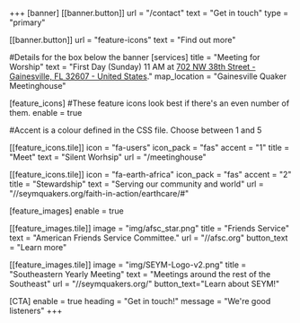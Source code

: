 +++
[banner]
  [[banner.button]]
      url = "/contact"
      text = "Get in touch"
      type = "primary"

  [[banner.button]]
      url = "feature-icons"
      text = "Find out more"

#Details for the box below the banner
[services]
  title = "Meeting for Worship"
  text = "First Day (Sunday) 11 AM at [702 NW 38th Street - Gainesville, FL 32607 - United States](https://www.google.com/maps/place/Quaker+Meeting/@29.6583265,-82.4193001,14z/data=!4m10!1m2!2m1!1sGainesville+friends+quaker!3m6!1s0x88e8a356bb7ab3d1:0x58abe9a8d2fc38f7!8m2!3d29.6583265!4d-82.3811913!15sChpHYWluZXN2aWxsZSBmcmllbmRzIHF1YWtlcpIBDXF1YWtlcl9jaHVyY2jgAQA!16s%2Fg%2F1trtw47g?entry=ttu)."
  map_location = "Gainesville Quaker Meetinghouse"

[feature_icons]
  #These feature icons look best if there's an even number of them.
  enable = true

  #Accent is a colour defined in the CSS file. Choose between 1 and 5
  
  [[feature_icons.tile]]
    icon = "fa-users"
    icon_pack = "fas"
    accent = "1"
    title = "Meet"
    text = "Silent Worhsip"
    url = "/meetinghouse"
  
  [[feature_icons.tile]]
    icon = "fa-earth-africa"
    icon_pack = "fas"
    accent = "2"
    title = "Stewardship"
    text = "Serving our community and world"
    url = "//seymquakers.org/faith-in-action/earthcare/#"

[feature_images]
  enable = true

  [[feature_images.tile]]
    image = "img/afsc_star.png"
    title = "Friends Service"
    text = "American Friends Service Committee."
    url = "//afsc.org"
    button_text = "Learn more"

  [[feature_images.tile]]
    image = "img/SEYM-Logo-v2.png"
    title = "Southeastern Yearly Meeting"
    text = "Meetings around the rest of the Southeast"
    url = "//seymquakers.org/"
    button_text="Learn about SEYM!"

[CTA]
  enable = true
  heading = "Get in touch!"
  message = "We're good listeners"
+++

